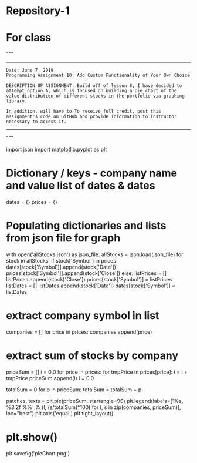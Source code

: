 # Repository-1
# For class


"""
************************************************************************
	
	Date: June 7, 2019
	Programming Assignment 10: Add Custom Functionality of Your Own Choice 

	DESCRIPTION OF ASSIGNMENT: Build off of lesson 8, I have decided to 
	attempt option A, which is focused on building a pie chart of the 
	value distribution of different stocks in the portfolio via graphing
	library.
	
    In addition, will have to To receive full credit, post this 
    assignment's code on GitHub and provide information to instructor 
    necessary to access it.

************************************************************************
"""

import json
import matplotlib.pyplot as plt

# Dictionary / keys - company name and value list of dates & dates
dates = {}
prices = {}  

# Populating dictionaries and lists from json file for graph
with open('allStocks.json') as json_file:
    allStocks = json.load(json_file)
    for stock in allStocks:
        if stock['Symbol'] in prices:
            dates[stock['Symbol']].append(stock['Date'])
            prices[stock['Symbol']].append(stock['Close'])
        else:
            listPrices = []
            listPrices.append(stock['Close'])
            prices[stock['Symbol']] = listPrices
            listDates = []
            listDates.append(stock['Date'])
            dates[stock['Symbol']] = listDates

# extract company symbol in list
companies = []
for price in prices:
    companies.append(price)

# extract sum of stocks by company
priceSum = []
i = 0.0
for price in prices:
    for tmpPrice in prices[price]:
        i = i + tmpPrice
    priceSum.append(i)
    i = 0.0

totalSum = 0
for p in priceSum:
    totalSum = totalSum + p

patches, texts = plt.pie(priceSum, startangle=90)
plt.legend(labels=['%s, %3.2f %%' % (l, (s/totalSum)*100)
                   for l, s in zip(companies, priceSum)], loc="best")
plt.axis('equal')
plt.tight_layout()
# plt.show()
plt.savefig('pieChart.png')


































